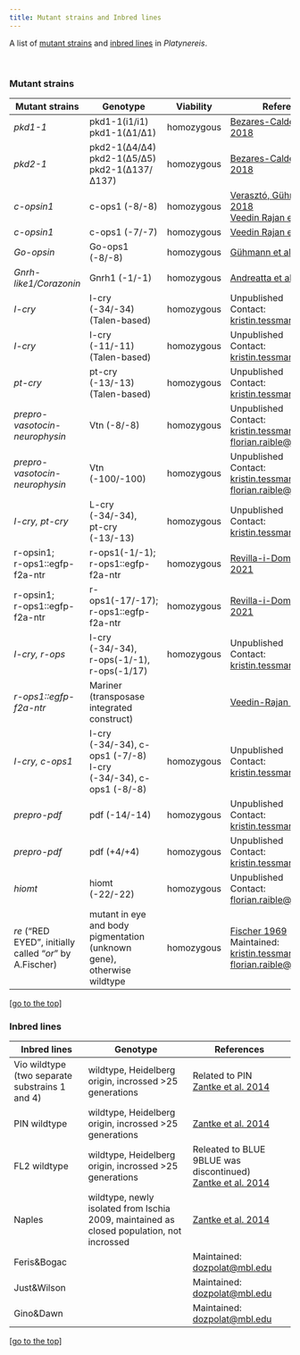 ```yaml
---
title: Mutant strains and Inbred lines
---
```


A list of [mutant strains](#mutant-strains) and [inbred lines](#inbred-lines) in *Platynereis*.

<br>

### Mutant strains

| Mutant strains | Genotype | Viability | References |  
| -------- | ----------- | ------------ | -------------- |
| *pkd1-1* | pkd1-1(i1/i1) <br> pkd1-1(∆1/∆1) | homozygous | [Bezares-Calderón et al. 2018](https://elifesciences.org/articles/36262) |
| *pkd2-1* | pkd2-1(∆4/∆4) <br> pkd2-1(∆5/∆5) <br> pkd2-1(∆137/∆137) | homozygous | [Bezares-Calderón et al. 2018](https://elifesciences.org/articles/36262) |
| *c-opsin1* | c-ops1 (-8/-8) | homozygous | [Verasztó, Gühmann et al. 2018](https://elifesciences.org/articles/36440#content) <br> [Veedin Rajan et al. 2021](https://www.nature.com/articles/s41559-020-01356-1) |
| *c-opsin1* | c-ops1 (-7/-7) | homozygous | [Veedin Rajan et al. 2021](https://www.nature.com/articles/s41559-020-01356-1) |
| *Go-opsin* | Go-ops1 (-8/-8) | homozygous | [Gühmann et al. 2015](https://pubmed.ncbi.nlm.nih.gov/26255845/) |
| *Gnrh-like1/Corazonin* | Gnrh1 (-1/-1) | homozygous | [Andreatta et al. 2020](https://www.pnas.org/content/117/2/1097.short) |
| *I-cry* | I-cry (-34/-34) <br> (Talen-based) | homozygous | Unpublished <br> Contact: kristin.tessmar@mfpl.ac.at |
| *I-cry* | I-cry (-11/-11) <br> (Talen-based) | homozygous | Unpublished <br> Contact: kristin.tessmar@mfpl.ac.at |
| *pt-cry* | pt-cry (-13/-13) <br> (Talen-based) | homozygous | Unpublished <br> Contact: kristin.tessmar@mfpl.ac.at |
| *prepro-vasotocin-neurophysin* | Vtn (-8/-8) | homozygous | Unpublished <br> Contact: kristin.tessmar@mfpl.ac.at, <br> florian.raible@univi.ac.at |
| *prepro-vasotocin-neurophysin* | Vtn (-100/-100) | homozygous | Unpublished <br> Contact: kristin.tessmar@mfpl.ac.at, <br> florian.raible@univi.ac.at |
| *I-cry, pt-cry* | L-cry (-34/-34), <br> pt-cry (-13/-13) | homozygous | Unpublished <br> Contact: kristin.tessmar@mfpl.ac.at |
|r-opsin1; <br> r-ops1::egfp-f2a-ntr | r-ops1(-1/-1); <br> r-ops1::egfp-f2a-ntr | homozygous | [Revilla-i-Domingo et al. 2021](https://www.biorxiv.org/content/10.1101/2021.01.10.426124v1) |
|r-opsin1; <br> r-ops1::egfp-f2a-ntr | r-ops1(-17/-17); <br> r-ops1::egfp-f2a-ntr | homozygous | [Revilla-i-Domingo et al. 2021](https://www.biorxiv.org/content/10.1101/2021.01.10.426124v1) |
| *I-cry, r-ops* | I-cry (-34/-34), <br> r-ops(-1/-1), <br> r-ops(-1/17)| homozygous | Unpublished <br> Contact: kristin.tessmar@mfpl.ac.at |
| *r-ops1::egfp-f2a-ntr* | Mariner <br> (transposase integrated construct) |  | [Veedin-Rajan et al. 2013](https://journals.plos.org/plosone/article?id=10.1371/journal.pone.0075811) |
| *I-cry, c-ops1* | I-cry (-34/-34), c-ops1 (-7/-8) <br> I-cry (-34/-34), c-ops1 (-8/-8) | homozygous | Unpublished <br> Contact: kristin.tessmar@mfpl.ac.at |
| *prepro-pdf* | pdf (-14/-14) | homozygous | Unpublished <br> Contact: kristin.tessmar@mfpl.ac.at |
| *prepro-pdf* | pdf (+4/+4) | homozygous | Unpublished <br> Contact: kristin.tessmar@mfpl.ac.at |
| *hiomt* | hiomt (-22/-22) | homozygous | Unpublished <br> Contact: florian.raible@univie.ac.at |
| *re* (“RED EYED”, initially called “*or*” by A.Fischer) | mutant in eye and body pigmentation (unknown gene), otherwise wildtype | homozygous | [Fischer 1969](https://link.springer.com/article/10.1007/BF00334235) <br> Maintained: kristin.tessmar@mfpl.ac.at, <br> florian.raible@univi.ac.at |

[[go to the top]](#strains)

### Inbred lines

| Inbred lines | Genotype | References |  
| -------- | ----------- | ------------ | 
| Vio wildtype <br> (two separate substrains 1 and 4) | wildtype, Heidelberg origin, incrossed >25 generations | Related to PIN <br> [Zantke et al. 2014](https://pubmed.ncbi.nlm.nih.gov/24807110/) |
| PIN wildtype | wildtype, Heidelberg origin, incrossed >25 generations | [Zantke et al. 2014](https://pubmed.ncbi.nlm.nih.gov/24807110/) |
| FL2 wildtype | wildtype, Heidelberg origin, incrossed >25 generations | Releated to BLUE 9BLUE was discontinued) <br> [Zantke et al. 2014](https://pubmed.ncbi.nlm.nih.gov/24807110/) |
| Naples | wildtype, newly isolated from Ischia 2009, maintained as closed population, not incrossed | [Zantke et al. 2014](https://pubmed.ncbi.nlm.nih.gov/24807110/) |
| Feris&Bogac | | Maintained: dozpolat@mbl.edu |
| Just&Wilson | | Maintained: dozpolat@mbl.edu |
| Gino&Dawn | | Maintained: dozpolat@mbl.edu |


[[go to the top]](#strains)

